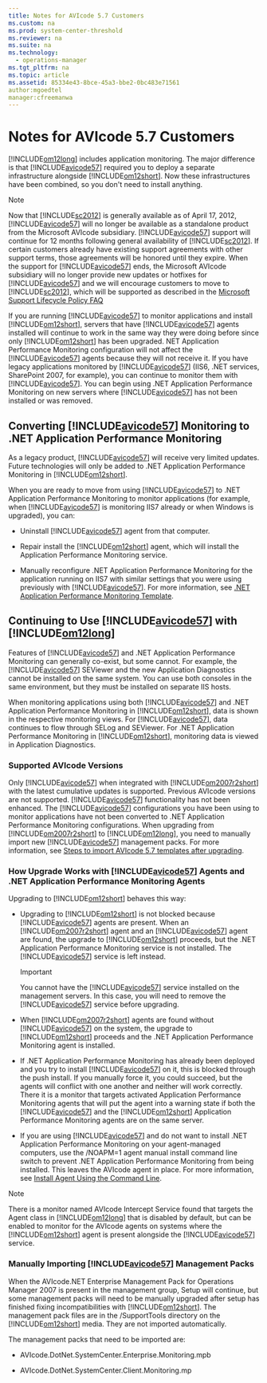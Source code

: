 ```yaml
---
title: Notes for AVIcode 5.7 Customers
ms.custom: na
ms.prod: system-center-threshold
ms.reviewer: na
ms.suite: na
ms.technology: 
  - operations-manager
ms.tgt_pltfrm: na
ms.topic: article
ms.assetid: 85334e43-8bce-45a3-bbe2-0bc483e71561
author:mgoedtel
manager:cfreemanwa
---
```

# Notes for AVIcode 5.7 Customers
[!INCLUDE[om12long](../../om/manage/includes/om12long_md.md)] includes application monitoring. The major difference is that [!INCLUDE[avicode57](../../om/manage/includes/avicode57_md.md)] required you to deploy a separate infrastructure alongside [!INCLUDE[om12short](../../om/manage/includes/om12short_md.md)]. Now these infrastructures have been combined, so you don't need to install anything.  
  
> [!NOTE]  
> Now that [!INCLUDE[sc2012](../../om/manage/includes/sc2012_md.md)] is generally available as of April 17, 2012, [!INCLUDE[avicode57](../../om/manage/includes/avicode57_md.md)] will no longer be available as a standalone product from the Microsoft AVIcode subsidiary. [!INCLUDE[avicode57](../../om/manage/includes/avicode57_md.md)] support will continue for 12 months following general availability of [!INCLUDE[sc2012](../../om/manage/includes/sc2012_md.md)]. If certain customers already have existing support agreements with other support terms, those agreements will be honored until they expire. When the support for [!INCLUDE[avicode57](../../om/manage/includes/avicode57_md.md)] ends, the Microsoft AVIcode subsidiary will no longer provide new updates or hotfixes for [!INCLUDE[avicode57](../../om/manage/includes/avicode57_md.md)] and we will encourage customers to move to [!INCLUDE[sc2012](../../om/manage/includes/sc2012_md.md)], which will be supported as described in the [Microsoft Support Lifecycle Policy FAQ](http://go.microsoft.com/fwlink/?LinkId=251881)  
  
If you are running [!INCLUDE[avicode57](../../om/manage/includes/avicode57_md.md)] to monitor applications and install [!INCLUDE[om12short](../../om/manage/includes/om12short_md.md)], servers that have [!INCLUDE[avicode57](../../om/manage/includes/avicode57_md.md)] agents installed will continue to work in the same way they were doing before since only [!INCLUDE[om12short](../../om/manage/includes/om12short_md.md)] has been upgraded. NET Application Performance Monitoring configuration will not affect the [!INCLUDE[avicode57](../../om/manage/includes/avicode57_md.md)] agents because they will not receive it. If you have legacy applications monitored by [!INCLUDE[avicode57](../../om/manage/includes/avicode57_md.md)] \(IIS6, .NET services, SharePoint 2007, for example\), you can continue to monitor them with [!INCLUDE[avicode57](../../om/manage/includes/avicode57_md.md)]. You can begin using .NET Application Performance Monitoring on new servers where [!INCLUDE[avicode57](../../om/manage/includes/avicode57_md.md)] has not been installed or was removed.  
  
## Converting [!INCLUDE[avicode57](../../om/manage/includes/avicode57_md.md)] Monitoring to .NET Application Performance Monitoring  
As a legacy product, [!INCLUDE[avicode57](../../om/manage/includes/avicode57_md.md)] will receive very limited updates. Future technologies will only be added to .NET Application Performance Monitoring in [!INCLUDE[om12short](../../om/manage/includes/om12short_md.md)].  
  
When you are ready to move from using [!INCLUDE[avicode57](../../om/manage/includes/avicode57_md.md)] to .NET Application Performance Monitoring to monitor applications \(for example, when [!INCLUDE[avicode57](../../om/manage/includes/avicode57_md.md)] is monitoring IIS7 already or when Windows is upgraded\), you can:  
  
-   Uninstall [!INCLUDE[avicode57](../../om/manage/includes/avicode57_md.md)] agent from that computer.  
  
-   Repair install the [!INCLUDE[om12short](../../om/manage/includes/om12short_md.md)] agent, which will install the Application Performance Monitoring service.  
  
-   Manually reconfigure .NET Application Performance Monitoring for the application running on IIS7 with similar settings that you were using previously with [!INCLUDE[avicode57](../../om/manage/includes/avicode57_md.md)]. For more information, see [.NET Application Performance Monitoring Template](http://go.microsoft.com/fwlink/?LinkId=230647).  
  
## Continuing to Use [!INCLUDE[avicode57](../../om/manage/includes/avicode57_md.md)] with [!INCLUDE[om12long](../../om/manage/includes/om12long_md.md)]  
Features of [!INCLUDE[avicode57](../../om/manage/includes/avicode57_md.md)] and .NET Application Performance Monitoring can generally co\-exist, but some cannot. For example, the [!INCLUDE[avicode57](../../om/manage/includes/avicode57_md.md)] SEViewer and the new Application Diagnostics cannot be installed on the same system. You can use both consoles in the same environment, but they must be installed on separate IIS hosts.  
  
When monitoring applications using both [!INCLUDE[avicode57](../../om/manage/includes/avicode57_md.md)] and .NET Application Performance Monitoring in [!INCLUDE[om12short](../../om/manage/includes/om12short_md.md)], data is shown in the respective monitoring views. For [!INCLUDE[avicode57](../../om/manage/includes/avicode57_md.md)], data continues to flow through SELog and SEViewer. For .NET Application Performance Monitoring in [!INCLUDE[om12short](../../om/manage/includes/om12short_md.md)], monitoring data is viewed in Application Diagnostics.  
  
### Supported AVIcode Versions  
Only [!INCLUDE[avicode57](../../om/manage/includes/avicode57_md.md)] when integrated with [!INCLUDE[om2007r2short](../../om/manage/includes/om2007r2short_md.md)] with the latest cumulative updates is supported. Previous AVIcode versions are not supported. [!INCLUDE[avicode57](../../om/manage/includes/avicode57_md.md)] functionality has not been enhanced. The [!INCLUDE[avicode57](../../om/manage/includes/avicode57_md.md)] configurations you have been using to monitor applications have not been converted to .NET Application Performance Monitoring configurations. When upgrading from [!INCLUDE[om2007r2short](../../om/manage/includes/om2007r2short_md.md)] to [!INCLUDE[om12long](../../om/manage/includes/om12long_md.md)], you need to manually import new [!INCLUDE[avicode57](../../om/manage/includes/avicode57_md.md)] management packs. For more information, see [Steps to import AVIcode 5.7 templates after upgrading](http://go.microsoft.com/fwlink/?LinkID=230859).  
  
### How Upgrade Works with [!INCLUDE[avicode57](../../om/manage/includes/avicode57_md.md)] Agents and .NET Application Performance Monitoring Agents  
Upgrading to [!INCLUDE[om12short](../../om/manage/includes/om12short_md.md)] behaves this way:  
  
-   Upgrading to [!INCLUDE[om12short](../../om/manage/includes/om12short_md.md)] is not blocked because [!INCLUDE[avicode57](../../om/manage/includes/avicode57_md.md)] agents are present. When an [!INCLUDE[om2007r2short](../../om/manage/includes/om2007r2short_md.md)] agent and an [!INCLUDE[avicode57](../../om/manage/includes/avicode57_md.md)] agent are found, the upgrade to [!INCLUDE[om12short](../../om/manage/includes/om12short_md.md)] proceeds, but the .NET Application Performance Monitoring service is not installed. The [!INCLUDE[avicode57](../../om/manage/includes/avicode57_md.md)] service is left instead.  
  
    > [!IMPORTANT]  
    > You cannot have the [!INCLUDE[avicode57](../../om/manage/includes/avicode57_md.md)] service installed on the management servers. In this case, you will need to remove the [!INCLUDE[avicode57](../../om/manage/includes/avicode57_md.md)] service before upgrading.  
  
-   When [!INCLUDE[om2007r2short](../../om/manage/includes/om2007r2short_md.md)] agents are found without [!INCLUDE[avicode57](../../om/manage/includes/avicode57_md.md)] on the system, the upgrade to [!INCLUDE[om12short](../../om/manage/includes/om12short_md.md)] proceeds and the .NET Application Performance Monitoring agent is installed.  
  
-   If .NET Application Performance Monitoring has already been deployed and you try to install [!INCLUDE[avicode57](../../om/manage/includes/avicode57_md.md)] on it, this is blocked through the push install. If you manually force it, you could succeed, but the agents will conflict with one another and neither will work correctly. There it is a monitor that targets activated Application Performance Monitoring agents that will put the agent into a warning state if both the [!INCLUDE[avicode57](../../om/manage/includes/avicode57_md.md)] and the [!INCLUDE[om12short](../../om/manage/includes/om12short_md.md)] Application Performance Monitoring agents are on the same server.  
  
-   If you are using [!INCLUDE[avicode57](../../om/manage/includes/avicode57_md.md)] and do not want to install .NET Application Performance Monitoring on your agent\-managed computers, use the \/NOAPM\=1 agent manual install command line switch to prevent .NET Application Performance Monitoring from being installed. This leaves the AVIcode agent in place. For more information, see [Install Agent Using the Command Line](../Topic/Install%20Agent%20Using%20the%20Command%20Line.md).  
  
> [!NOTE]  
> There is a monitor named AVIcode Intercept Service found that targets the Agent class in [!INCLUDE[om12long](../../om/manage/includes/om12long_md.md)] that is disabled by default, but can be enabled to monitor for the AVIcode agents on systems where the [!INCLUDE[om12short](../../om/manage/includes/om12short_md.md)] agent is present alongside the [!INCLUDE[avicode57](../../om/manage/includes/avicode57_md.md)] service.  
  
### Manually Importing [!INCLUDE[avicode57](../../om/manage/includes/avicode57_md.md)] Management Packs  
When the AVIcode.NET Enterprise Management Pack for Operations Manager 2007 is present in the management group, Setup will continue, but some management packs will need to be manually upgraded after setup has finished fixing incompatibilities with [!INCLUDE[om12short](../../om/manage/includes/om12short_md.md)]. The management pack files are in the \/SupportTools directory on the [!INCLUDE[om12short](../../om/manage/includes/om12short_md.md)] media. They are not imported automatically.  
  
The management packs that need to be imported are:  
  
-   AVIcode.DotNet.SystemCenter.Enterprise.Monitoring.mpb  
  
-   AVIcode.DotNet.SystemCenter.Client.Monitoring.mp  
  
